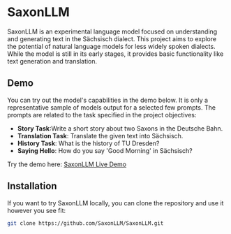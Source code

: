 # SaxonLLM

SaxonLLM is an experimental language model focused on understanding and generating text in the Sächsisch dialect. This project aims to explore the potential of natural language models for less widely spoken dialects. While the model is still in its early stages, it provides basic functionality like text generation and translation.

## Demo

You can try out the model's capabilities in the demo below. It is only a representative sample of models output for a selected few prompts. The prompts are related to the task specified in the project objectives:

- **Story Task**:Write a short story about two Saxons in the Deutsche Bahn.
- **Translation Task**: Translate the given text into Sächsisch.
- **History Task**: What is the history of TU Dresden?
- **Saying Hello**: How do you say 'Good Morning' in Sächsisch?

Try the demo here: [SaxonLLM Live Demo](https://deployment-e4xx.onrender.com/)

## Installation

If you want to try SaxonLLM locally, you can clone the repository and use it however you see fit:

```bash
git clone https://github.com/SaxonLLM/SaxonLLM.git
